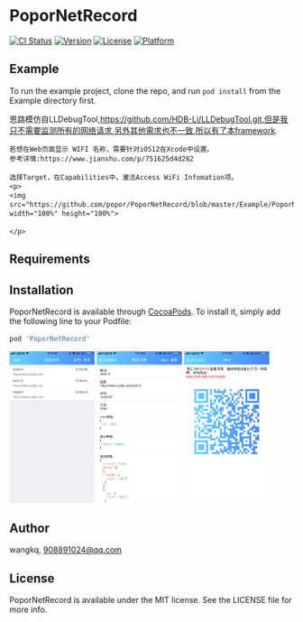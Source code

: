 # PoporNetRecord

[![CI Status](https://img.shields.io/travis/wangkq/PoporNetRecord.svg?style=flat)](https://travis-ci.org/wangkq/PoporNetRecord)
[![Version](https://img.shields.io/cocoapods/v/PoporNetRecord.svg?style=flat)](https://cocoapods.org/pods/PoporNetRecord)
[![License](https://img.shields.io/cocoapods/l/PoporNetRecord.svg?style=flat)](https://cocoapods.org/pods/PoporNetRecord)
[![Platform](https://img.shields.io/cocoapods/p/PoporNetRecord.svg?style=flat)](https://cocoapods.org/pods/PoporNetRecord)

## Example

To run the example project, clone the repo, and run `pod install` from the Example directory first.

思路模仿自LLDebugTool,https://github.com/HDB-Li/LLDebugTool.git,但是我只不需要监测所有的网络请求,另外其他需求也不一致,所以有了本framework.

```
若想在Web页面显示 WIFI 名称，需要针对iOS12在Xcode中设置。
参考详情:https://www.jianshu.com/p/751625d4d282

选择Target，在Capabilities中，激活Access WiFi Infomation项。
<p>
<img src="https://github.com/popor/PoporNetRecord/blob/master/Example/PoporNetRecord/image/AccessWifiInformation.png" width="100%" height="100%">

</p>

```
## Requirements

## Installation

PoporNetRecord is available through [CocoaPods](https://cocoapods.org). To install
it, simply add the following line to your Podfile:

```ruby
pod 'PoporNetRecord'
```

<p>
<img src="https://github.com/popor/PoporNetRecord/blob/master/Example/PoporNetRecord/image/list.png" width="30%" height="30%">
<img src="https://github.com/popor/PoporNetRecord/blob/master/Example/PoporNetRecord/image/detail.png" width="30%" height="30%">
<img src="https://github.com/popor/PoporNetRecord/blob/master/Example/PoporNetRecord/image/web.png" width="30%" height="30%">

</p>

## Author

wangkq, 908891024@qq.com

## License

PoporNetRecord is available under the MIT license. See the LICENSE file for more info.
